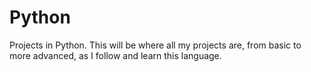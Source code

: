 # Python
Projects in Python. This will be where all my projects are, from basic to more advanced, as I follow and learn this language.
